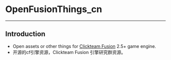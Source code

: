 # OpenFusionThings_cn
---
## Introduction
- Open assets or other things for [Clickteam Fusion](https://www.clickteam.com/) 2.5+ game engine. 
- 开源的cf引擎资源，Clickteam Fusion 引擎研究群资源。
